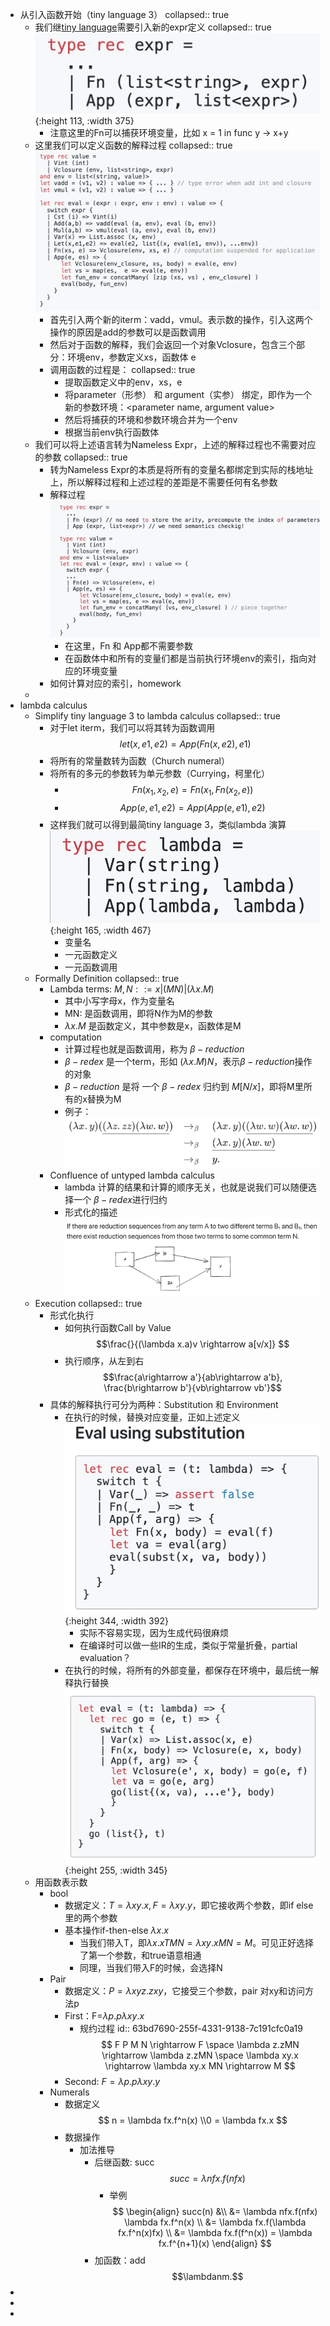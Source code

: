 - 从引入函数开始（tiny language 3）
  collapsed:: true
	- 我们继[tiny language](((639b2805-145f-444e-805a-b0fe66998f11)))需要引入新的expr定义
	  collapsed:: true
	   ![image.png](../assets/image_1673316918464_0.png){:height 113, :width 375}
		- 注意这里的Fn可以捕获环境变量，比如 x = 1 in func y -> x+y
	- 这里我们可以定义函数的解释过程
	  collapsed:: true
	  ![image.png](../assets/image_1673317570589_0.png)
		- 首先引入两个新的iterm：vadd，vmul。表示数的操作，引入这两个操作的原因是add的参数可以是函数调用
		- 然后对于函数的解释，我们会返回一个对象Vclosure，包含三个部分：环境env，参数定义xs，函数体 e
		- 调用函数的过程是：
		  collapsed:: true
			- 提取函数定义中的env，xs，e
			- 将parameter（形参） 和 argument（实参） 绑定，即作为一个新的参数环境：<parameter name, argument value>
			- 然后将捕获的环境和参数环境合并为一个env
			- 根据当前env执行函数体
	- 我们可以将上述语言转为Nameless Expr，上述的解释过程也不需要对应的参数
	  collapsed:: true
		- 转为Nameless Expr的本质是将所有的变量名都绑定到实际的栈地址上，所以解释过程和上述过程的差距是不需要任何有名参数
		- 解释过程
		  ![image.png](../assets/image_1673318085885_0.png)
			- 在这里，Fn 和 App都不需要参数
			- 在函数体中和所有的变量们都是当前执行环境env的索引，指向对应的环境变量
		- 如何计算对应的索引，homework
	-
- lambda calculus
	- Simplify tiny language 3 to lambda calculus
	  collapsed:: true
		- 对于let iterm，我们可以将其转为函数调用
		  $$let(x, e1, e2) = App(Fn(x, e2), e1)$$
		- 将所有的常量数转为函数（Church numeral）
		- 将所有的多元的参数转为单元参数（Currying，柯里化）
			- $$Fn(x_1, x_2, e) = Fn(x_1, Fn(x_2, e))$$
			- $$App(e, e1, e2) = App(App(e, e1), e2)$$
		- 这样我们就可以得到最简tiny language 3，类似lambda 演算
		  ![image.png](../assets/image_1673318570869_0.png){:height 165, :width 467}
			- 变量名
			- 一元函数定义
			- 一元函数调用
	- Formally Definition
	  collapsed:: true
		- Lambda terms: $M,N ::= x|(MN)|(\lambda x.M)$
			- 其中小写字母x，作为变量名
			- MN: 是函数调用，即将N作为M的参数
			- $\lambda x.M$ 是函数定义，其中参数是x，函数体是M
		- computation
			- 计算过程也就是函数调用，称为 $\beta - reduction$
			- $\beta - redex$ 是一个term，形如 $(\lambda x. M)N$，表示$\beta - reduction$操作的对象
			- $\beta - reduction$ 是将 一个 $\beta - redex$ 归约到 $M[N/x]$，即将M里所有的x替换为M
			- 例子：
			  ![image.png](../assets/image_1673319023444_0.png)
		- Confluence of untyped lambda calculus
			- lambda 计算的结果和计算的顺序无关，也就是说我们可以随便选择一个 $\beta - redex$进行归约
			- 形式化的描述
			  ![image.png](../assets/image_1673319704511_0.png)
	- Execution
	  collapsed:: true
		- 形式化执行
			- 如何执行函数Call by Value
			  $$\frac{}{(\lambda x.a)v \rightarrow a[v/x]} $$
			- 执行顺序，从左到右
			  $$\frac{a\rightarrow a'}{ab\rightarrow a'b}, \frac{b\rightarrow b'}{vb\rightarrow vb'}$$
		- 具体的解释执行可分为两种：Substitution 和 Environment
			- 在执行的时候，替换对应变量，正如上述定义
			  ![image.png](../assets/image_1673359740048_0.png){:height 344, :width 392}
				- 实际不容易实现，因为生成代码很麻烦
				- 在编译时可以做一些IR的生成，类似于常量折叠，partial evaluation？
			- 在执行的时候，将所有的外部变量，都保存在环境中，最后统一解释执行替换
			  ![image.png](../assets/image_1673359862981_0.png){:height 255, :width 345}
	- 用函数表示数
		- bool
			- 数据定义：$T = \lambda xy.x , F = \lambda xy.y$，即它接收两个参数，即if else里的两个参数
			- 基本操作if-then-else $\lambda x.x$
				- 当我们带入T，即$\lambda x.x T MN= \lambda xy.x MN = M$。可见正好选择了第一个参数，和true语意相通
				- 同理，当我们带入F的时候，会选择N
		- Pair
			- 数据定义：$P = \lambda xyz.zxy$，它接受三个参数，pair 对xy和访问方法p
			- First：F=$\lambda p.p \lambda xy.x$
				- 规约过程
				  id:: 63bd7690-255f-4331-9138-7c191cfc0a19
				  $$
				  F P M N \rightarrow F \space \lambda z.zMN  \rightarrow \lambda z.zMN \space \lambda xy.x \rightarrow \lambda xy.x MN  \rightarrow M
				  $$
			- Second: $F = \lambda p.p \lambda xy.y$
		- Numerals
			- 数据定义
			  $$
			  n = \lambda fx.f^n(x) \\0 = \lambda fx.x $$
			- 数据操作
				- 加法推导
					- 后继函数: succ
					  $$succ = \lambda nfx.f(nfx)$$
						- 举例
						  $$
						  \begin{align}
						  succ(n)  &\\
						  &= \lambda nfx.f(nfx) \lambda fx.f^n(x)  \\  
						  &= \lambda fx.f(\lambda fx.f^n(x)fx) \\
						  &= \lambda fx.f(f^n(x)) = \lambda fx.f^{n+1}(x)
						  \end{align}
						   $$
					- 加函数：add
					  $$\lambdanm.$$
-
-
-